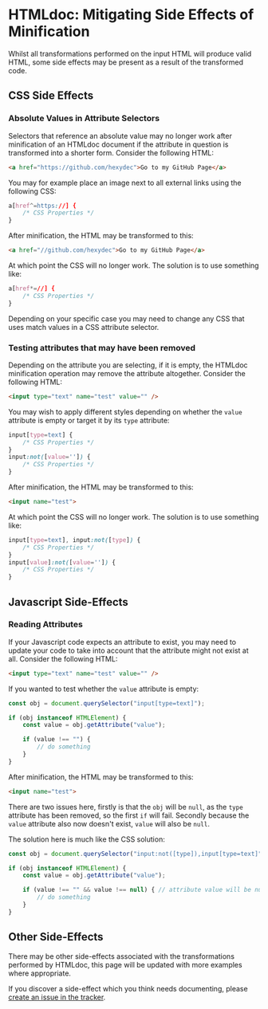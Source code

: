 # HTMLdoc: Mitigating Side Effects of Minification

Whilst all transformations performed on the input HTML will produce valid HTML, some side effects may be present as a result of the transformed code.

## CSS Side Effects

### Absolute Values in Attribute Selectors

Selectors that reference an absolute value may no longer work after minification of an HTMLdoc document if the attribute in question is transformed into a shorter form. Consider the following HTML:

```html
<a href="https://github.com/hexydec">Go to my GitHub Page</a>
```

You may for example place an image next to all external links using the following CSS:

```css
a[href^=https://] {
	/* CSS Properties */
}
```

After minification, the HTML may be transformed to this:

```html
<a href="//github.com/hexydec">Go to my GitHub Page</a>
```

At which point the CSS will no longer work. The solution is to use something like:

```css
a[href*=//] {
	/* CSS Properties */
}
```

Depending on your specific case you may need to change any CSS that uses match values in a CSS attribute selector.

### Testing attributes that may have been removed

Depending on the attribute you are selecting, if it is empty, the HTMLdoc minification operation may remove the attribute altogether. Consider the following HTML:

```html
<input type="text" name="test" value="" />
```

You may wish to apply different styles depending on whether the `value` attribute is empty or target it by its `type` attribute:

```css
input[type=text] {
	/* CSS Properties */
}
input:not([value='']) {
	/* CSS Properties */
}
```

After minification, the HTML may be transformed to this:

```html
<input name="test">
```

At which point the CSS will no longer work. The solution is to use something like:

```css
input[type=text], input:not([type]) {
	/* CSS Properties */
}
input[value]:not([value='']) {
	/* CSS Properties */
}
```

## Javascript Side-Effects

### Reading Attributes

If your Javascript code expects an attribute to exist, you may need to update your code to take into account that the attribute might not exist at all. Consider the following HTML:

```html
<input type="text" name="test" value="" />
```

If you wanted to test whether the `value` attribute is empty:

```javascript
const obj = document.querySelector("input[type=text]");

if (obj instanceof HTMLElement) {
	const value = obj.getAttribute("value");

	if (value !== "") {
		// do something
	}
}
```

After minification, the HTML may be transformed to this:

```html
<input name="test">
```

There are two issues here, firstly is that the `obj` will be `null`, as the `type` attribute has been removed, so the first `if` will fail. Secondly because the `value` attribute also now doesn't exist, `value` will also be `null`.

The solution here is much like the CSS solution:

```javascript
const obj = document.querySelector("input:not([type]),input[type=text]");

if (obj instanceof HTMLElement) {
	const value = obj.getAttribute("value");

	if (value !== "" && value !== null) { // attribute value will be null if it doesn't exist
		// do something
	}
}
```

## Other Side-Effects

There may be other side-effects associated with the transformations performed by HTMLdoc, this page will be updated with more examples where appropriate.

If you discover a side-effect which you think needs documenting, please [create an issue in the tracker](https://github.com/hexydec/htmldoc/issues).
